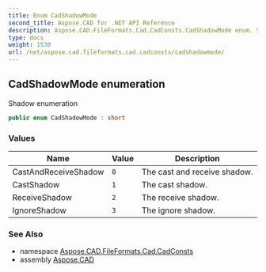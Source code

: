 ```yaml
---
title: Enum CadShadowMode
second_title: Aspose.CAD for .NET API Reference
description: Aspose.CAD.FileFormats.Cad.CadConsts.CadShadowMode enum. Shadow enumeration
type: docs
weight: 1530
url: /net/aspose.cad.fileformats.cad.cadconsts/cadshadowmode/
---
```

## CadShadowMode enumeration

Shadow enumeration

```csharp
public enum CadShadowMode : short
```

### Values

| Name | Value | Description |
| --- | --- | --- |
| CastAndReceiveShadow | `0` | The cast and receive shadow. |
| CastShadow | `1` | The cast shadow. |
| ReceiveShadow | `2` | The receive shadow. |
| IgnoreShadow | `3` | The ignore shadow. |

### See Also

* namespace [Aspose.CAD.FileFormats.Cad.CadConsts](../../aspose.cad.fileformats.cad.cadconsts/)
* assembly [Aspose.CAD](../../)


